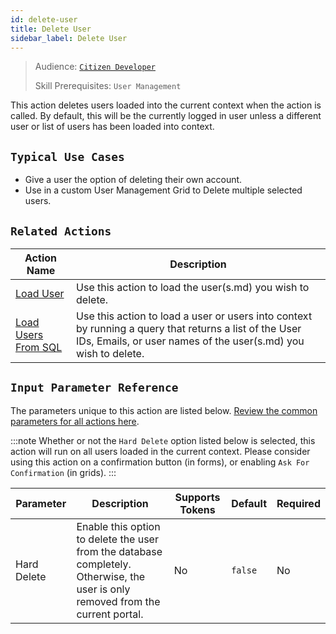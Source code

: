 ```yaml
---
id: delete-user
title: Delete User
sidebar_label: Delete User
---
```


> Audience: [`Citizen Developer`](/audience.md#citizen-developers)
>
> Skill Prerequisites: `User Management`

This action deletes users loaded into the current context when the action is called. By default, this will be the currently logged in user unless a different user or list of users has been loaded into context.

## `Typical Use Cases`

- Give a user the option of deleting their own account.
- Use in a custom User Management Grid to Delete multiple selected users.

## `Related Actions`

| Action Name | Description |
| -- | -- |
| [Load User](/actions/load-user) | Use this action to load the user(s.md)  you wish to delete. |
| [Load Users From SQL](/actions/load-users-from-sql) | Use this action to load a user or users into context by running a query that returns a list of the User IDs, Emails, or user names of the user(s.md) you wish to delete. |

## `Input Parameter Reference`

The parameters unique to this action are listed below. [Review the common parameters for all actions here](/actions/common-parameters.md).

:::note
Whether or not the `Hard Delete` option listed below is selected, this action will run on all users loaded in the current context. Please consider using this action on a confirmation button (in forms), or enabling `Ask For Confirmation` (in grids).
:::

| Parameter | Description | Supports Tokens | Default | Required |
| -- | -- | -- | -- | -- |
| Hard Delete | Enable this option to delete the user from the database completely. Otherwise, the user is only removed  from the current portal. | No | `false` | No |
